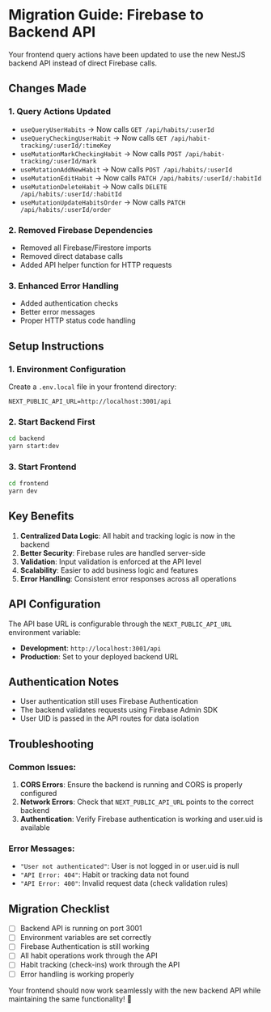 # Migration Guide: Firebase to Backend API

Your frontend query actions have been updated to use the new NestJS backend API instead of direct Firebase calls.

## Changes Made

### 1. **Query Actions Updated**

- `useQueryUserHabits` → Now calls `GET /api/habits/:userId`
- `useQueryCheckingUserHabit` → Now calls `GET /api/habit-tracking/:userId/:timeKey`
- `useMutationMarkCheckingHabit` → Now calls `POST /api/habit-tracking/:userId/mark`
- `useMutationAddNewHabit` → Now calls `POST /api/habits/:userId`
- `useMutationEditHabit` → Now calls `PATCH /api/habits/:userId/:habitId`
- `useMutationDeleteHabit` → Now calls `DELETE /api/habits/:userId/:habitId`
- `useMutationUpdateHabitsOrder` → Now calls `PATCH /api/habits/:userId/order`

### 2. **Removed Firebase Dependencies**

- Removed all Firebase/Firestore imports
- Removed direct database calls
- Added API helper function for HTTP requests

### 3. **Enhanced Error Handling**

- Added authentication checks
- Better error messages
- Proper HTTP status code handling

## Setup Instructions

### 1. **Environment Configuration**

Create a `.env.local` file in your frontend directory:

```env
NEXT_PUBLIC_API_URL=http://localhost:3001/api
```

### 2. **Start Backend First**

```bash
cd backend
yarn start:dev
```

### 3. **Start Frontend**

```bash
cd frontend
yarn dev
```

## Key Benefits

1. **Centralized Data Logic**: All habit and tracking logic is now in the backend
2. **Better Security**: Firebase rules are handled server-side
3. **Validation**: Input validation is enforced at the API level
4. **Scalability**: Easier to add business logic and features
5. **Error Handling**: Consistent error responses across all operations

## API Configuration

The API base URL is configurable through the `NEXT_PUBLIC_API_URL` environment variable:

- **Development**: `http://localhost:3001/api`
- **Production**: Set to your deployed backend URL

## Authentication Notes

- User authentication still uses Firebase Authentication
- The backend validates requests using Firebase Admin SDK
- User UID is passed in the API routes for data isolation

## Troubleshooting

### Common Issues:

1. **CORS Errors**: Ensure the backend is running and CORS is properly configured
2. **Network Errors**: Check that `NEXT_PUBLIC_API_URL` points to the correct backend
3. **Authentication**: Verify Firebase authentication is working and user.uid is available

### Error Messages:

- `"User not authenticated"`: User is not logged in or user.uid is null
- `"API Error: 404"`: Habit or tracking data not found
- `"API Error: 400"`: Invalid request data (check validation rules)

## Migration Checklist

- [ ] Backend API is running on port 3001
- [ ] Environment variables are set correctly
- [ ] Firebase Authentication is still working
- [ ] All habit operations work through the API
- [ ] Habit tracking (check-ins) work through the API
- [ ] Error handling is working properly

Your frontend should now work seamlessly with the new backend API while maintaining the same functionality! 🚀
